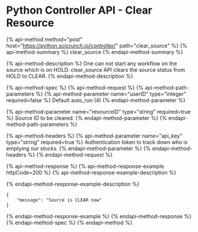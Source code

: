 # Python Controller API - Clear Resource

{% api-method method="post" host="https://python.scicrunch.io/controller/" path="clear\_source" %}
{% api-method-summary %}
clear\_source
{% endapi-method-summary %}

{% api-method-description %}
One can not start any workflow on the source which is on HOLD. clear\_source API clears the source status from HOLD to CLEAR. 
{% endapi-method-description %}

{% api-method-spec %}
{% api-method-request %}
{% api-method-path-parameters %}
{% api-method-parameter name="userID" type="integer" required=false %}
Default auto\_run \(4\)
{% endapi-method-parameter %}

{% api-method-parameter name="resourceID" type="string" required=true %}
Source ID to be cleared.
{% endapi-method-parameter %}
{% endapi-method-path-parameters %}

{% api-method-headers %}
{% api-method-parameter name="api\_key" type="string" required=true %}
Authentication token to track down who is emptying our stocks.
{% endapi-method-parameter %}
{% endapi-method-headers %}
{% endapi-method-request %}

{% api-method-response %}
{% api-method-response-example httpCode=200 %}
{% api-method-response-example-description %}

{% endapi-method-response-example-description %}

```
{
    "message": "Source is CLEAR now"
}
```
{% endapi-method-response-example %}
{% endapi-method-response %}
{% endapi-method-spec %}
{% endapi-method %}



